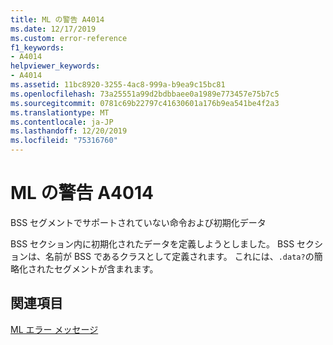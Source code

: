```yaml
---
title: ML の警告 A4014
ms.date: 12/17/2019
ms.custom: error-reference
f1_keywords:
- A4014
helpviewer_keywords:
- A4014
ms.assetid: 11bc8920-3255-4ac8-999a-b9ea9c15bc81
ms.openlocfilehash: 73a25551a99d2bdbbaee0a1989e773457e75b7c5
ms.sourcegitcommit: 0781c69b22797c41630601a176b9ea541be4f2a3
ms.translationtype: MT
ms.contentlocale: ja-JP
ms.lasthandoff: 12/20/2019
ms.locfileid: "75316760"
---
```

# <a name="ml-warning-a4014"></a>ML の警告 A4014

BSS セグメントでサポートされていない命令および初期化データ

BSS セクション内に初期化されたデータを定義しようとしました。  BSS セクションは、名前が BSS であるクラスとして定義されます。  これには、`.data?`の簡略化されたセグメントが含まれます。

## <a name="see-also"></a>関連項目

[ML エラー メッセージ](ml-error-messages.md)
